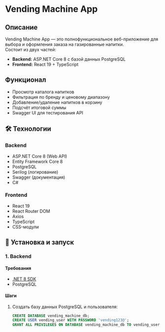 # Vending Machine App

## Описание

Vending Machine App — это полнофункциональное веб-приложение для выбора и оформления заказа на газированные напитки.  
Состоит из двух частей:

- **Backend:** ASP.NET Core 8 с базой данных PostgreSQL
- **Frontend:** React 19 + TypeScript

## Функционал

- Просмотр каталога напитков
- Фильтрация по бренду и ценовому диапазону
- Добавление/удаление напитков в корзину
- Подсчёт итоговой суммы
- Swagger UI для тестирования API

## 🛠️ Технологии

### Backend

- ASP.NET Core 8 (Web API)
- Entity Framework Core 8
- PostgreSQL
- Serilog (логирование)
- Swagger (документация)
- C#

### Frontend

- React 19
- React Router DOM
- Axios
- TypeScript
- CSS-модули

## 🧪 Установка и запуск

### 1. Backend

#### Требования

- [.NET 8 SDK](https://dotnet.microsoft.com/download)
- PostgreSQL

#### Шаги

1. Создать базу данных PostgreSQL и пользователя:
   ```sql
   CREATE DATABASE vending_machine_db;
   CREATE USER vending_user WITH PASSWORD 'vending123@';
   GRANT ALL PRIVILEGES ON DATABASE vending_machine_db TO vending_user;
